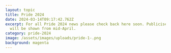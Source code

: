 ```yaml
---
layout: topic
title: Pride 2024
date: 2024-03-14T09:17:42.762Z
excerpt: For all Pride 2024 news please check back here soon. Publicised events
  will be shown from mid-April.
category: pride-2024
image: /assets/images/uploads/pride-1-.png
background: magenta
---
```

